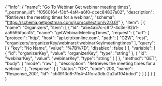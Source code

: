 {
  "info": {
    "name": "Go To Webinar Get webinar meeting times",
    "_postman_id": "f0560164-f3bf-4af4-a6f0-dcec84837a02",
    "description": "Retrieves the meeting times for a webinar.",
    "schema": "https://schema.getpostman.com/json/collection/v2.0.0/"
  },
  "item": [
    {
      "name": "Organizers",
      "item": [
        {
          "id": "a5e4a57c-c6f7-4c3e-92b1-aa9595faca15",
          "name": "getWebinarMeetingTimes",
          "request": {
            "url": {
              "protocol": "http",
              "host": "api.citrixonline.com",
              "path": [
                "G2W",
                "rest",
                "organizers/:organizerKey/webinars/:webinarKey/meetingtimes"
              ],
              "query": [
                {
                  "key": "No Name",
                  "value": "%7B%7D",
                  "disabled": false
                }
              ],
              "variable": [
                {
                  "id": "organizerKey",
                  "value": "organizerKey",
                  "type": "string"
                },
                {
                  "id": "webinarKey",
                  "value": "webinarKey",
                  "type": "string"
                }
              ]
            },
            "method": "GET",
            "body": {
              "mode": "raw"
            },
            "description": "Retrieves the meeting times for a webinar."
          },
          "response": [
            {
              "status": "OK",
              "code": 200,
              "name": "Response_200",
              "id": "cb3913c8-7fe4-41fc-a3db-2a2af104bdcd"
            }
          ]
        }
      ]
    }
  ]
}